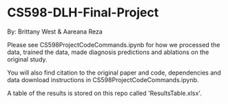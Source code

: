 # CS598-DLH-Final-Project
By: Brittany West & Aareana Reza

Please see CS598ProjectCodeCommands.ipynb for how we processed the data, trained the data, made diagnosis predictions and ablations on the original study.

You will also find citation to the original paper and code, dependencies and data download instructions in CS598ProjectCodeCommands.ipynb. 

A table of the results is stored on this repo called 'ResultsTable.xlsx'.
